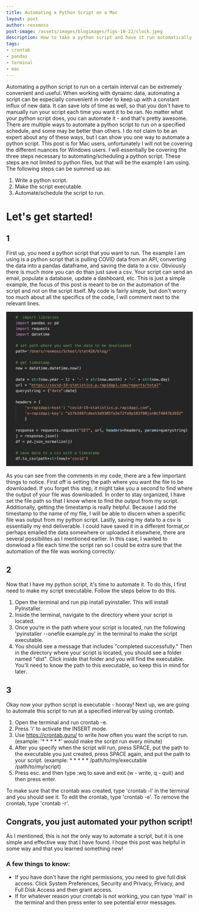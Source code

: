 ```yaml
---
title: Automating a Python Script on a Mac
layout: post
author: rexxmoss
post-image: /assets/images/blogimages/figs-10-22/clock.jpeg
description: How to take a python script and have it run automatically on a scheduled interval.
tags:
- crontab
- pandas
- terminal
- mac
---
```

Automating a python script to run on a certain interval can be extremely convenient and useful. When working with dynaimc data, automating a script can be especially convenient in order to keep up with a constant influx of new data. It can save lots of time as well, so that you don't have to manually run your script each time you want it to be ran. No matter what your python script does, you can automate it - and that's pretty awesome. There are multiple ways to automate a python script to run on a specified schedule, and some may be better than others. I do not claim to be an expert about any of these ways, but I can show you one way to automate a python script. This post is for Mac users, unfortunately I will not be covering the different nuances for Windows users. I will essentially be covering the three steps necessary to automating/scheduling a python script. These steps are not limited to python files, but that will be the example I am using. The following steps can be summed up as:

1. Write a python script.
2. Make the script executable.
3. Automate/schedule the script to run.


# Let's get started!
 
## 1
First up, you need a python script that you want to run. The example I am using is a python script that is pulling COVID data from an API, converting the data into a pandas dataframe, and saving the data to a csv. Obviously there is much more you can do than just save a csv. Your script can send an email, populate a database, update a dashboard, etc. This is just a simple example, the focus of this post is meant to be on the automation of the script and not on the script itself. My code is fairly simple, but don't worry too much about all the specifics of the code, I will comment next to the relevant lines.

![image](/assets/images/blogimages/figs-10-22/pyscript.png)

As you can see from the comments in my code, there are a few important things to notice. First off is setting the path where you want the file to be downloaded. If you forget this step, it might take you a second to find where the output of your file was downloaded. In order to stay organized, I have set the file path so that I know where to find the output from my script. Additionally, getting the timestamp is really helpful. Because I add the timestamp to the name of my file, I will be able to discern when a specific file was output from my python script. Lastly, saving my data to a csv is essentially my end deliverable. I could have saved it in a different format,or perhaps emailed the data somewhere or uploaded it elsewhere, there are several possibilites as I mentioned earlier. In this case, I wanted to donwload a file each time the script ran so I could be extra sure that the automation of the file was working correctly. 

## 2
Now that I have my python script, it's time to automate it. To do this, I first need to make my script executable. Follow the steps below to do this.

1. Open the terminal and run pip install pyinstaller. This will install PyInstaller.
2. Inside the terminal, navigate to the directory where your script is located.
3. Once you‘re in the path where your script is located, run the following 'pyinstaller --onefile example.py' in the terminal to make the script executable.
4. You should see a message that includes "completed successfully." Then in the directory where your script is located, you should see a folder named "dist". Click inside that folder and you will find the executable. You'll need to know the path to this executable, so keep this in mind for later.

## 3
Okay now your python script is executable - hooray! Next up, we are going to automate this script to run at a specified interval by using crontab.

1. Open the terminal and run crontab -e.
2. Press 'i' to activate the INSERT mode.
3. Use https://crontab.guru/ to write how often you want the script to run.
(example: '* * * * *' would make the script run every minute)
4. After you specify when the script will run, press SPACE, put the path to the executable you just created, press SPACE again, and put the path to your script.
(example: * * * * * /path/to/my/executable /path/to/my/script)
5. Press esc. and then type :wq to save and exit (w - write, q - quit) and then press enter.

To make sure that the crontab was created, type 'crontab -l' in the terminal and you should see it. To edit the crontab, type 'crontab -e'. To remove the crontab, type 'crontab -r'.

## Congrats, you just automated your python script!
As I mentioned, this is not the only way to automate a script, but it is one simple and effective way that I have found. I hope this post was helpful in some way and that you learned something new!

### A few things to know: 
- If you have don't have the right permissions, you need to give full disk access. Click System Preferences, Security and Privacy, Privacy, and Full Disk Access and then grant access.
- If for whatever reason your crontab is not working, you can type 'mail' in the terminal and then press enter to see potential error messages.
